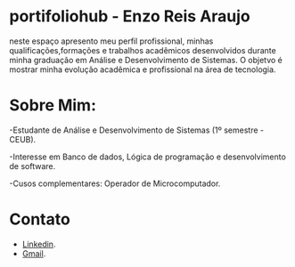 # portifoliohub - Enzo Reis Araujo 
neste espaço apresento meu perfil profissional, minhas qualificações,formações e trabalhos acadêmicos desenvolvidos durante minha graduação em Análise e Desenvolvimento de Sistemas.
O objetvo é mostrar minha evolução acadêmica e profissional na área de tecnologia.

# Sobre Mim:
-Estudante de Análise e Desenvolvimento de Sistemas (1º semestre - CEUB).

-Interesse em Banco de dados, Lógica de programação e desenvolvimento de software.

-Cusos complementares: Operador de Microcomputador.

# Contato 
- [Linkedin](https://www.linkedin.com/in/enzo-ara%C3%BAjo-578b77373?utm_source=share&utm_campaign=share_via&utm_content=profile&utm_medium=ios_app).
- [Gmail](enzoreis120307@gmail.com).
